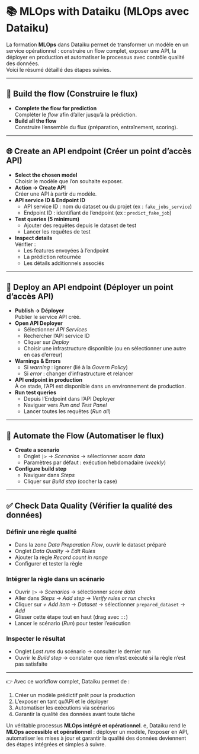 # 📚 MLOps with Dataiku (MLOps avec Dataiku)

La formation **MLOps** dans Dataiku permet de transformer un modèle en un service opérationnel : construire un flow complet, exposer une API, la déployer en production et automatiser le processus avec contrôle qualité des données.  
Voici le résumé détaillé des étapes suivies.

---

## 🔧 Build the flow (Construire le flux)

- **Complete the flow for prediction**  
  Compléter le *flow* afin d’aller jusqu’à la prédiction.  
- **Build all the flow**  
  Construire l’ensemble du flux (préparation, entraînement, scoring).

---

## 🌐 Create an API endpoint (Créer un point d’accès API)

- **Select the chosen model**  
  Choisir le modèle que l’on souhaite exposer.  
- **Action → Create API**  
  Créer une API à partir du modèle.  
- **API service ID & Endpoint ID**  
  - API service ID : nom du dataset ou du projet (ex : `fake_jobs_service`)  
  - Endpoint ID : identifiant de l’endpoint (ex : `predict_fake_job`)  
- **Test queries (5 minimum)**  
  - Ajouter des requêtes depuis le dataset de test  
  - Lancer les requêtes de test  
- **Inspect details**  
  Vérifier :  
  - Les features envoyées à l’endpoint  
  - La prédiction retournée  
  - Les détails additionnels associés

---

## 🚀 Deploy an API endpoint (Déployer un point d’accès API)

- **Publish → Déployer**  
  Publier le service API créé.  
- **Open API Deployer**  
  - Sélectionner *API Services*  
  - Rechercher l’API service ID  
  - Cliquer sur *Deploy*  
  - Choisir une infrastructure disponible (ou en sélectionner une autre en cas d’erreur)  
- **Warnings & Errors**  
  - Si *warning* : ignorer (lié à la *Govern Policy*)  
  - Si *error* : changer d’infrastructure et relancer  
- **API endpoint in production**  
  À ce stade, l’API est disponible dans un environnement de production.  
- **Run test queries**  
  - Depuis l’Endpoint dans l’API Deployer  
  - Naviguer vers *Run and Test Panel*  
  - Lancer toutes les requêtes (*Run all*)  

---

## 🔄 Automate the Flow (Automatiser le flux)

- **Create a scenario**  
  - Onglet `|>` → *Scenarios* → sélectionner *score data*  
  - Paramètres par défaut : exécution hebdomadaire (*weekly*)  
- **Configure build step**  
  - Naviguer dans *Steps*  
  - Cliquer sur *Build step* (cocher la case)  

---

## ✅ Check Data Quality (Vérifier la qualité des données)

### Définir une règle qualité
- Dans la zone *Data Preparation Flow*, ouvrir le dataset préparé  
- Onglet *Data Quality* → *Edit Rules*  
- Ajouter la règle *Record count in range*  
- Configurer et tester la règle

### Intégrer la règle dans un scénario
- Ouvrir `|>` → *Scenarios* → sélectionner *score data*  
- Aller dans *Steps* → *Add step* → *Verify rules or run checks*  
- Cliquer sur *+ Add item* → *Dataset* → sélectionner `prepared_dataset` → *Add*  
- Glisser cette étape tout en haut (drag avec `::`)  
- Lancer le scénario (*Run*) pour tester l’exécution  

### Inspecter le résultat
- Onglet *Last runs* du scénario → consulter le dernier run  
- Ouvrir le *Build step* → constater que rien n’est exécuté si la règle n’est pas satisfaite  

---

👉 Avec ce workflow complet, Dataiku permet de :  
1. Créer un modèle prédictif prêt pour la production  
2. L’exposer en tant qu’API et le déployer  
3. Automatiser les exécutions via scénarios  
4. Garantir la qualité des données avant toute tâche  

Un véritable processus **MLOps intégré et opérationnel**.
e, Dataiku rend le **MLOps accessible et opérationnel** : déployer un modèle, l’exposer en API, automatiser les mises à jour et garantir la qualité des données deviennent des étapes intégrées et simples à suivre.
